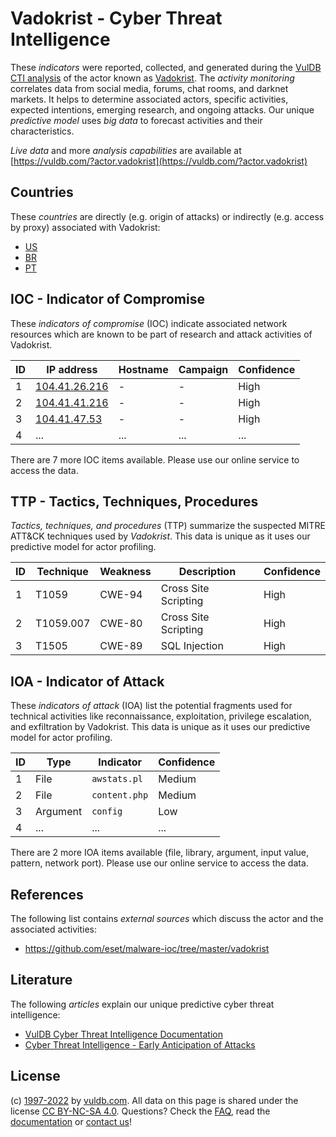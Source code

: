 # Vadokrist - Cyber Threat Intelligence

These _indicators_ were reported, collected, and generated during the [VulDB CTI analysis](https://vuldb.com/?kb.cti) of the actor known as [Vadokrist](https://vuldb.com/?actor.vadokrist). The _activity monitoring_ correlates data from social media, forums, chat rooms, and darknet markets. It helps to determine associated actors, specific activities, expected intentions, emerging research, and ongoing attacks. Our unique _predictive model_ uses _big data_ to forecast activities and their characteristics.

_Live data_ and more _analysis capabilities_ are available at [https://vuldb.com/?actor.vadokrist](https://vuldb.com/?actor.vadokrist)

## Countries

These _countries_ are directly (e.g. origin of attacks) or indirectly (e.g. access by proxy) associated with Vadokrist:

* [US](https://vuldb.com/?country.us)
* [BR](https://vuldb.com/?country.br)
* [PT](https://vuldb.com/?country.pt)

## IOC - Indicator of Compromise

These _indicators of compromise_ (IOC) indicate associated network resources which are known to be part of research and attack activities of Vadokrist.

ID | IP address | Hostname | Campaign | Confidence
-- | ---------- | -------- | -------- | ----------
1 | [104.41.26.216](https://vuldb.com/?ip.104.41.26.216) | - | - | High
2 | [104.41.41.216](https://vuldb.com/?ip.104.41.41.216) | - | - | High
3 | [104.41.47.53](https://vuldb.com/?ip.104.41.47.53) | - | - | High
4 | ... | ... | ... | ...

There are 7 more IOC items available. Please use our online service to access the data.

## TTP - Tactics, Techniques, Procedures

_Tactics, techniques, and procedures_ (TTP) summarize the suspected MITRE ATT&CK techniques used by _Vadokrist_. This data is unique as it uses our predictive model for actor profiling.

ID | Technique | Weakness | Description | Confidence
-- | --------- | -------- | ----------- | ----------
1 | T1059 | CWE-94 | Cross Site Scripting | High
2 | T1059.007 | CWE-80 | Cross Site Scripting | High
3 | T1505 | CWE-89 | SQL Injection | High

## IOA - Indicator of Attack

These _indicators of attack_ (IOA) list the potential fragments used for technical activities like reconnaissance, exploitation, privilege escalation, and exfiltration by Vadokrist. This data is unique as it uses our predictive model for actor profiling.

ID | Type | Indicator | Confidence
-- | ---- | --------- | ----------
1 | File | `awstats.pl` | Medium
2 | File | `content.php` | Medium
3 | Argument | `config` | Low
4 | ... | ... | ...

There are 2 more IOA items available (file, library, argument, input value, pattern, network port). Please use our online service to access the data.

## References

The following list contains _external sources_ which discuss the actor and the associated activities:

* https://github.com/eset/malware-ioc/tree/master/vadokrist

## Literature

The following _articles_ explain our unique predictive cyber threat intelligence:

* [VulDB Cyber Threat Intelligence Documentation](https://vuldb.com/?kb.cti)
* [Cyber Threat Intelligence - Early Anticipation of Attacks](https://www.scip.ch/en/?labs.20201022)

## License

(c) [1997-2022](https://vuldb.com/?kb.changelog) by [vuldb.com](https://vuldb.com/?kb.about). All data on this page is shared under the license [CC BY-NC-SA 4.0](https://creativecommons.org/licenses/by-nc-sa/4.0/). Questions? Check the [FAQ](https://vuldb.com/?kb.faq), read the [documentation](https://vuldb.com/?kb) or [contact us](https://vuldb.com/?contact)!

